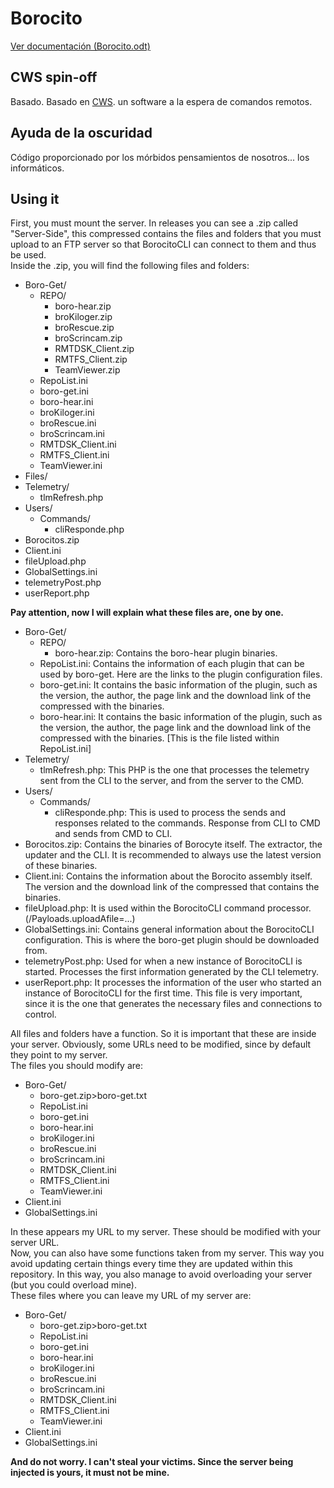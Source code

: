 # Borocito

[Ver documentación (Borocito.odt)](https://github.com/Zhenboro/Borocito/blob/main/Borocito.odt)

## CWS spin-off
Basado. Basado en [CWS](https://github.com/Zhenboro/CWS). un software a la espera de comandos remotos.

## Ayuda de la oscuridad
Código proporcionado por los mórbidos pensamientos de nosotros... los informáticos.

## Using it
First, you must mount the server. In releases you can see a .zip called "Server-Side", this compressed contains the files and folders that you must upload to an FTP server so that BorocitoCLI can connect to them and thus be used.  
Inside the .zip, you will find the following files and folders:  
 - Boro-Get/  
	 - REPO/  
		 - boro-hear.zip  
		 - broKiloger.zip  
		 - broRescue.zip  
		 - broScrincam.zip  
		 - RMTDSK_Client.zip  
		 - RMTFS_Client.zip  
		 - TeamViewer.zip  
	 - RepoList.ini  
	 - boro-get.ini  
	 - boro-hear.ini  
	 - broKiloger.ini  
	 - broRescue.ini  
	 - broScrincam.ini  
	 - RMTDSK_Client.ini  
	 - RMTFS_Client.ini  
	 - TeamViewer.ini  
 - Files/  
 - Telemetry/  
	 - tlmRefresh.php  
 - Users/  
	 - Commands/  
		 - cliResponde.php  
 - Borocitos.zip  
 - Client.ini  
 - fileUpload.php  
 - GlobalSettings.ini  
 - telemetryPost.php  
 - userReport.php  
  
  
**Pay attention, now I will explain what these files are, one by one.**  
 - Boro-Get/  
	 - REPO/  
		 - boro-hear.zip: Contains the boro-hear plugin binaries.  
	 - RepoList.ini: Contains the information of each plugin that can be used by boro-get. Here are the links to the plugin configuration files.  
	 - boro-get.ini: It contains the basic information of the plugin, such as the version, the author, the page link and the download link of the compressed with the binaries.  
	 - boro-hear.ini: It contains the basic information of the plugin, such as the version, the author, the page link and the download link of the compressed with the binaries. [This is the file listed within RepoList.ini]  
 - Telemetry/  
	 - tlmRefresh.php: This PHP is the one that processes the telemetry sent from the CLI to the server, and from the server to the CMD.  
 - Users/  
	 - Commands/  
		 - cliResponde.php: This is used to process the sends and responses related to the commands. Response from CLI to CMD and sends from CMD to CLI.  
 - Borocitos.zip: Contains the binaries of Borocyte itself. The extractor, the updater and the CLI. It is recommended to always use the latest version of these binaries.  
 - Client.ini: Contains the information about the Borocito assembly itself.
The version and the download link of the compressed that contains the binaries.  
 - fileUpload.php: It is used within the BorocitoCLI command processor. (/Payloads.uploadAfile=...)  
 - GlobalSettings.ini: Contains general information about the BorocitoCLI configuration. This is where the boro-get plugin should be downloaded from.  
 - telemetryPost.php: Used for when a new instance of BorocitoCLI is started. Processes the first information generated by the CLI telemetry.  
 - userReport.php: It processes the information of the user who started an instance of BorocitoCLI for the first time. This file is very important, since it is the one that generates the necessary files and connections to control.  
  
  
All files and folders have a function. So it is important that these are inside your server. Obviously, some URLs need to be modified, since by default they point to my server.  
The files you should modify are:  
 - Boro-Get/  
	 - boro-get.zip>boro-get.txt  
	 - RepoList.ini  
	 - boro-get.ini  
	 - boro-hear.ini  
	 - broKiloger.ini  
	 - broRescue.ini  
	 - broScrincam.ini  
	 - RMTDSK_Client.ini  
	 - RMTFS_Client.ini  
	 - TeamViewer.ini  
 - Client.ini  
 - GlobalSettings.ini  

In these appears my URL to my server. These should be modified with your server URL.  
Now, you can also have some functions taken from my server. This way you avoid updating certain things every time they are updated within this repository. In this way, you also manage to avoid overloading your server (but you could overload mine).  
These files where you can leave my URL of my server are:  
 - Boro-Get/  
	 - boro-get.zip>boro-get.txt  
	 - RepoList.ini  
	 - boro-get.ini  
	 - boro-hear.ini  
	 - broKiloger.ini  
	 - broRescue.ini  
	 - broScrincam.ini  
	 - RMTDSK_Client.ini  
	 - RMTFS_Client.ini  
	 - TeamViewer.ini  
 - Client.ini  
 - GlobalSettings.ini  

**And do not worry. I can't steal your victims. Since the server being injected is yours, it must not be mine.**
